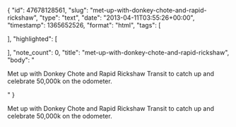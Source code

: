 {
  "id": 47678128561,
  "slug": "met-up-with-donkey-chote-and-rapid-rickshaw",
  "type": "text",
  "date": "2013-04-11T03:55:26+00:00",
  "timestamp": 1365652526,
  "format": "html",
  "tags": [

  ],
  "highlighted": [

  ],
  "note_count": 0,
  "title": "met-up-with-donkey-chote-and-rapid-rickshaw",
  "body": "<p>Met up with Donkey Chote and Rapid Rickshaw Transit to catch up and celebrate 50,000k on the odometer.</p>"
}

<p>Met up with Donkey Chote and Rapid Rickshaw Transit to catch up and celebrate 50,000k on the odometer.</p>